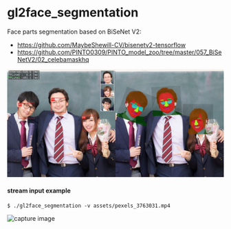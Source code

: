 # gl2face_segmentation
Face parts segmentation based on BiSeNet V2:
 - https://github.com/MaybeShewill-CV/bisenetv2-tensorflow
 - https://github.com/PINTO0309/PINTO_model_zoo/tree/master/057_BiSeNetV2/02_celebamaskhq

 ![capture image](gl2face_segmentation.jpg "capture image")

#### stream input example

```
$ ./gl2face_segmentation -v assets/pexels_3763031.mp4
```
 ![capture image](gl2face_segmentation_mov.gif "capture image")

